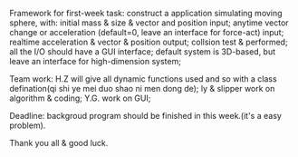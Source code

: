 Framework for first-week task:
construct a application simulating moving sphere, 
with:
	    initial mass & size & vector and position input;
	    anytime vector change or acceleration (default=0, leave an interface for force-act) input;
	    realtime acceleration & vector & position output;
	    collsion test & performed;
	    all the I/O should have a GUI interface;
	    default system is 3D-based, but leave an interface for high-dimension  system;

Team work:
H.Z will give all dynamic functions used and so with a class defination(qi shi ye mei duo shao ni men dong de);
ly & slipper work on algorithm & coding;
Y.G. work on GUI;

Deadline:
backgroud program should be finished in this week.(it's a easy problem).

Thank you all & good luck.
